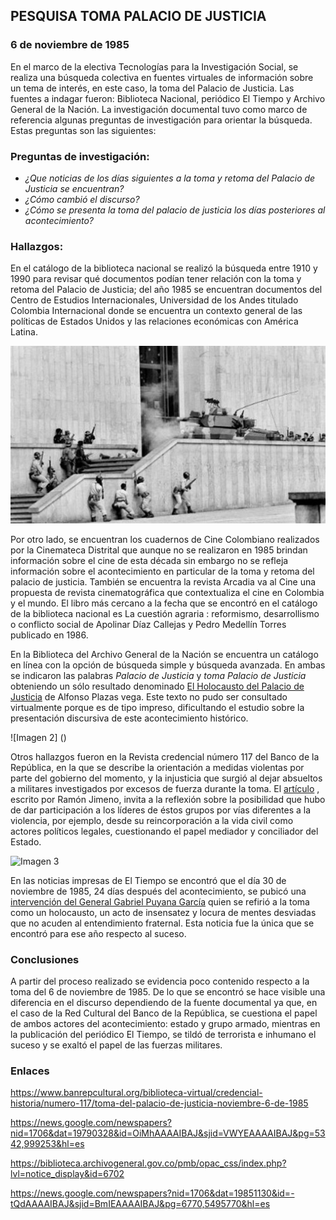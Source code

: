 ## PESQUISA TOMA PALACIO DE JUSTICIA
### 6 de noviembre de 1985
 
 En el marco de la electiva Tecnologías para la Investigación Social, se realiza una búsqueda colectiva en fuentes virtuales de información sobre un tema de interés, en este caso, la toma del Palacio de Justicia. Las fuentes a indagar fueron: Biblioteca Nacional, periódico El Tiempo y Archivo General de la Nación. La investigación documental tuvo como marco de referencia algunas preguntas de investigación para orientar la búsqueda. Estas preguntas son las siguientes:
 
### Preguntas de investigación: 

- *¿Que noticias de los días siguientes a la toma y retoma del Palacio de Justicia se encuentran?*
- *¿Cómo cambió el discurso?*
- *¿Cómo se presenta la toma del palacio de justicia los días posteriores al acontecimiento?*

### Hallazgos:

En el catálogo de la biblioteca nacional se realizó la búsqueda entre 1910 y 1990 para revisar qué documentos podían tener relación con la toma y retoma del Palacio de Justicia; del año 1985 se encuentran documentos del Centro de Estudios Internacionales, Universidad de los Andes titulado Colombia Internacional donde se encuentra un contexto general de las políticas de Estados Unidos y las relaciones económicas con América Latina.

![Imagen 1](https://github.com/mariacasangon/justicia/blob/master/Pic1.jpg)

Por otro lado, se encuentran los cuadernos de Cine Colombiano realizados por la Cinemateca Distrital que aunque no se realizaron en 1985 brindan información sobre el cine de esta década sin embargo no se refleja información sobre el acontecimiento en particular de la toma y retoma del palacio de justicia. También se encuentra la revista Arcadia va al Cine una propuesta de revista cinematográfica que contextualiza el cine en Colombia y el mundo. El libro más cercano a la fecha que se encontró en el catálogo de la biblioteca nacional es La cuestión agraria : reformismo, desarrollismo o conflicto social de Apolinar Díaz Callejas y Pedro Medellín Torres publicado en 1986. 

En la Biblioteca del Archivo General de la Nación se encuentra un catálogo en línea con la opción de búsqueda simple y búsqueda avanzada. En ambas se indicaron las palabras *Palacio de Justicia* y *toma Palacio de Justicia* obteniendo un sólo resultado denominado [El Holocausto del Palacio de Justicia](https://biblioteca.archivogeneral.gov.co/pmb/opac_css/index.php?lvl=notice_display&id=6702) de Alfonso Plazas vega.  Este texto no pudo ser consultado virtualmente porque es de tipo impreso, dificultando el estudio sobre la presentación discursiva de este acontecimiento histórico.

![Imagen 2] ()

Otros hallazgos fueron en la Revista credencial número 117 del Banco de la República, en la que se describe la orientación a medidas violentas por parte del gobierno del momento, y la injusticia que surgió al dejar absueltos a militares investigados por excesos de fuerza durante la toma. El [artículo](https://www.banrepcultural.org/biblioteca-virtual/credencial-historia/numero-117/toma-del-palacio-de-justicia-noviembre-6-de-1985) , escrito por Ramón Jimeno, invita a la reflexión sobre la posibilidad que hubo de dar participación a los líderes de éstos grupos por vías diferentes a la violencia, por ejemplo, desde su reincorporación a la vida civil como actores políticos legales, cuestionando el papel mediador y conciliador del Estado. 

![Imagen 3]()

En las noticias impresas de El Tiempo se encontró que el día 30 de noviembre de 1985, 24 días después del acontecimiento, se pubicó una [intervención del General Gabriel Puyana García](https://news.google.com/newspapers?nid=1706&dat=19851130&id=-tQdAAAAIBAJ&sjid=BmIEAAAAIBAJ&pg=6770,5495770&hl=es) quien se refirió a la toma como un holocausto, un acto de insensatez y locura de mentes desviadas que no acuden al entendimiento fraternal. Esta noticia fue la única que se encontró para ese año respecto al suceso.

### Conclusiones

A partir del proceso realizado se evidencia poco contenido respecto a la toma del 6 de noviembre de 1985. De lo que se encontró se hace visible una diferencia en el discurso dependiendo de la fuente documental ya que, en el caso de la Red Cultural del Banco de la República, se cuestiona el papel de ambos actores del acontecimiento: estado y grupo armado, mientras en la publicación del periódico El Tiempo, se tildó de terrorista e inhumano el suceso y se exaltó el papel de las fuerzas militares. 

### Enlaces 
 
https://www.banrepcultural.org/biblioteca-virtual/credencial-historia/numero-117/toma-del-palacio-de-justicia-noviembre-6-de-1985

https://news.google.com/newspapers?nid=1706&dat=19790328&id=OiMhAAAAIBAJ&sjid=VWYEAAAAIBAJ&pg=5342,999253&hl=es

https://biblioteca.archivogeneral.gov.co/pmb/opac_css/index.php?lvl=notice_display&id=6702

https://news.google.com/newspapers?nid=1706&dat=19851130&id=-tQdAAAAIBAJ&sjid=BmIEAAAAIBAJ&pg=6770,5495770&hl=es






